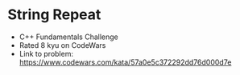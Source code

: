 # String Repeat

* C++ Fundamentals Challenge
* Rated 8 kyu on CodeWars
* Link to problem: https://www.codewars.com/kata/57a0e5c372292dd76d000d7e